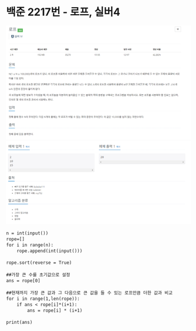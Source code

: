 # 백준 2217번 - 로프, 실버4

![image](../image/2217_1.png)
![image](../image/2217_2.png)

```
n = int(input())
rope=[]
for i in range(n):
    rope.append(int(input()))

rope.sort(reverse = True)

##가장 큰 수를 초기값으로 설정
ans = rope[0]

##현재까지 가장 큰 값과 그 다음으로 큰 값을 들 수 있는 로프만큼 더한 값과 비교
for i in range(1,len(rope)):
    if ans < rope[i]*(i+1):
        ans = rope[i] * (i+1)

print(ans)

```

